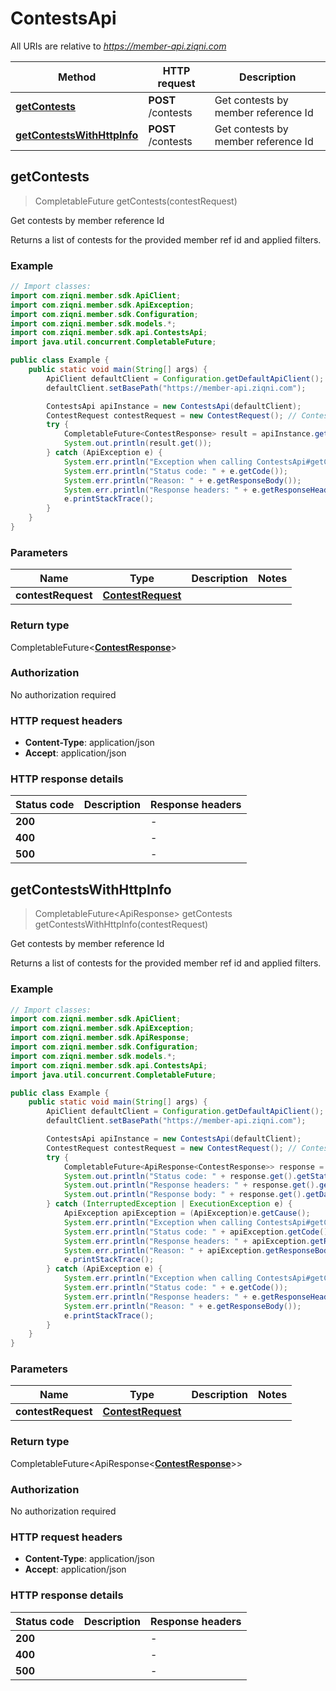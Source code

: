 # ContestsApi

All URIs are relative to *https://member-api.ziqni.com*

| Method | HTTP request | Description |
|------------- | ------------- | -------------|
| [**getContests**](ContestsApi.md#getContests) | **POST** /contests | Get contests by member reference Id |
| [**getContestsWithHttpInfo**](ContestsApi.md#getContestsWithHttpInfo) | **POST** /contests | Get contests by member reference Id |



## getContests

> CompletableFuture<ContestResponse> getContests(contestRequest)

Get contests by member reference Id

Returns a list of contests for the provided member ref id and applied filters.

### Example

```java
// Import classes:
import com.ziqni.member.sdk.ApiClient;
import com.ziqni.member.sdk.ApiException;
import com.ziqni.member.sdk.Configuration;
import com.ziqni.member.sdk.models.*;
import com.ziqni.member.sdk.api.ContestsApi;
import java.util.concurrent.CompletableFuture;

public class Example {
    public static void main(String[] args) {
        ApiClient defaultClient = Configuration.getDefaultApiClient();
        defaultClient.setBasePath("https://member-api.ziqni.com");

        ContestsApi apiInstance = new ContestsApi(defaultClient);
        ContestRequest contestRequest = new ContestRequest(); // ContestRequest | 
        try {
            CompletableFuture<ContestResponse> result = apiInstance.getContests(contestRequest);
            System.out.println(result.get());
        } catch (ApiException e) {
            System.err.println("Exception when calling ContestsApi#getContests");
            System.err.println("Status code: " + e.getCode());
            System.err.println("Reason: " + e.getResponseBody());
            System.err.println("Response headers: " + e.getResponseHeaders());
            e.printStackTrace();
        }
    }
}
```

### Parameters


| Name | Type | Description  | Notes |
|------------- | ------------- | ------------- | -------------|
| **contestRequest** | [**ContestRequest**](ContestRequest.md)|  | |

### Return type

CompletableFuture<[**ContestResponse**](ContestResponse.md)>


### Authorization

No authorization required

### HTTP request headers

- **Content-Type**: application/json
- **Accept**: application/json

### HTTP response details
| Status code | Description | Response headers |
|-------------|-------------|------------------|
| **200** |  |  -  |
| **400** |  |  -  |
| **500** |  |  -  |

## getContestsWithHttpInfo

> CompletableFuture<ApiResponse<ContestResponse>> getContests getContestsWithHttpInfo(contestRequest)

Get contests by member reference Id

Returns a list of contests for the provided member ref id and applied filters.

### Example

```java
// Import classes:
import com.ziqni.member.sdk.ApiClient;
import com.ziqni.member.sdk.ApiException;
import com.ziqni.member.sdk.ApiResponse;
import com.ziqni.member.sdk.Configuration;
import com.ziqni.member.sdk.models.*;
import com.ziqni.member.sdk.api.ContestsApi;
import java.util.concurrent.CompletableFuture;

public class Example {
    public static void main(String[] args) {
        ApiClient defaultClient = Configuration.getDefaultApiClient();
        defaultClient.setBasePath("https://member-api.ziqni.com");

        ContestsApi apiInstance = new ContestsApi(defaultClient);
        ContestRequest contestRequest = new ContestRequest(); // ContestRequest | 
        try {
            CompletableFuture<ApiResponse<ContestResponse>> response = apiInstance.getContestsWithHttpInfo(contestRequest);
            System.out.println("Status code: " + response.get().getStatusCode());
            System.out.println("Response headers: " + response.get().getHeaders());
            System.out.println("Response body: " + response.get().getData());
        } catch (InterruptedException | ExecutionException e) {
            ApiException apiException = (ApiException)e.getCause();
            System.err.println("Exception when calling ContestsApi#getContests");
            System.err.println("Status code: " + apiException.getCode());
            System.err.println("Response headers: " + apiException.getResponseHeaders());
            System.err.println("Reason: " + apiException.getResponseBody());
            e.printStackTrace();
        } catch (ApiException e) {
            System.err.println("Exception when calling ContestsApi#getContests");
            System.err.println("Status code: " + e.getCode());
            System.err.println("Response headers: " + e.getResponseHeaders());
            System.err.println("Reason: " + e.getResponseBody());
            e.printStackTrace();
        }
    }
}
```

### Parameters


| Name | Type | Description  | Notes |
|------------- | ------------- | ------------- | -------------|
| **contestRequest** | [**ContestRequest**](ContestRequest.md)|  | |

### Return type

CompletableFuture<ApiResponse<[**ContestResponse**](ContestResponse.md)>>


### Authorization

No authorization required

### HTTP request headers

- **Content-Type**: application/json
- **Accept**: application/json

### HTTP response details
| Status code | Description | Response headers |
|-------------|-------------|------------------|
| **200** |  |  -  |
| **400** |  |  -  |
| **500** |  |  -  |

